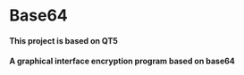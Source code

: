 # Base64
#### This project is based on QT5
#### A graphical interface encryption program based on base64
